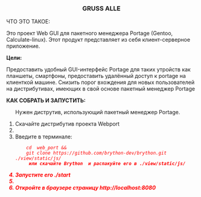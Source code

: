 <div style="text-align: left;">
						<h3 align="center">GRUSS ALLE</h3>

</b>ЧТО  ЭТО  ТАКОЕ:</b>
<p>
Это проект Web GUI для  пакетного менеджера Portage (Gentoo, Calculate-linux).
Этот продукт представляет из себя клиент-серверное приложение.</p>
<b>Цели:</b>
<p>
Предоставить удобный GUI-интерфейс Portage для таких утройств как планшеты, смартфоны,
предоставить удалённый доступ к portage на клиенткой машине.
Снизить порог вхождения для новых пользователей на дистрибутивах, имеющих в свой основе пакетный менеджер Portage</p>



<b>КАК СОБРАТЬ И ЗАПУСТИТЬ:</b>
<ol>
<p>Нужен диструтив, использующий пакетный менеджер Portage.</p>
<li>Скачайте дистрибутив проекта Webport<li>
<li>Введите в терминале:</li>
	<code>
	<i style="color: red;">cd  web_pоrt &&
	git clone https://github.com/brython-dev/brython.git ./view/static/js/ <i>
	<b> или скачайте Brython  и распакуйте его в ./view/static/js/ <b>
	 </code>
<li>Запустите его ./start<li>
<li>Откройте в браузере страницу http://localhost:8080</li>
</ol>
<div>
